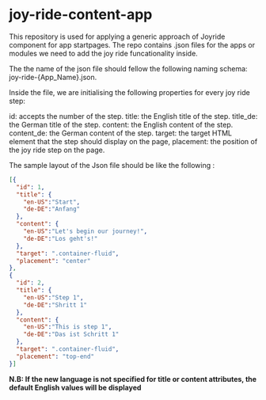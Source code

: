 # joy-ride-content-app

This repository is used for applying a generic approach of Joyride component for app startpages. The repo contains .json files for the apps or modules we need to add the joy ride funcationality inside.

The the name of the json file should fellow the following naming schema: joy-ride-{App_Name}.json.

Inside the file, we are initialising the following properties for every joy ride step:

id: accepts the number of the step.
title: the English title of the step.
title_de: the German title of the step.
content: the English content of the step.
content_de: the German content of the step.
target: the target HTML element that the step should display on the page,
placement: the position of the joy ride step on the page.


The sample layout of the Json file should be like the following : 

```json
[{
  "id": 1,
  "title": {
    "en-US":"Start",
    "de-DE":"Anfang"
  },
  "content": {
    "en-US":"Let's begin our journey!",
    "de-DE":"Los geht's!"
  },
  "target": ".container-fluid",
  "placement": "center"
},
{
  "id": 2,
  "title": {
    "en-US":"Step 1",
    "de-DE":"Shritt 1"
  },
  "content": {
    "en-US":"This is step 1",
    "de-DE":"Das ist Schritt 1"
  },
  "target": ".container-fluid",
  "placement": "top-end"
}]
```
**N.B: If the new language is not specified for title or content attributes, the default English values will be displayed**
